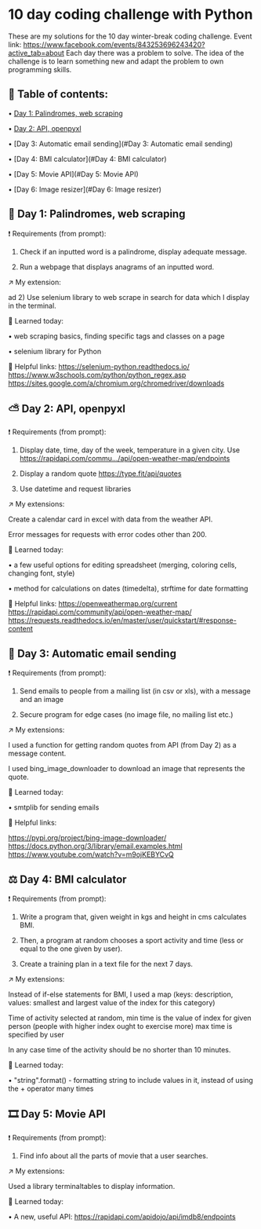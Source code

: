 # 10 day coding challenge with Python
These are my solutions for the 10 day winter-break coding challenge. Event link: https://www.facebook.com/events/843253696243420?active_tab=about
Each day there was a problem to solve. The idea of the challenge is to learn something new and adapt the problem to own programming skills. 

## 📖 Table of contents:
  • [Day 1: Palindromes, web scraping](#Day-1:-Palindromes,-web-scraping)
  
  • [Day 2: API, openpyxl](#Day-2:-API,-openpyxl)
  
  • [Day 3: Automatic email sending](#Day 3: Automatic email sending)
  
  • [Day 4: BMI calculator](#Day 4: BMI calculator)
  
  • [Day 5: Movie API](#Day 5: Movie API)
  
  • [Day 6: Image resizer](#Day 6: Image resizer)

## 🧐 Day 1: Palindromes, web scraping
  ❗ Requirements (from prompt):
  
  1) Check if an inputted word is a palindrome, display adequate message.
  
  2) Run a webpage that displays anagrams of an inputted word.
  
  ↗️ My extension:
  
  ad 2) Use selenium library to web scrape in search for data which I display in the terminal.
  
  🧠 Learned today: 
  
  •  web scraping basics, finding specific tags and classes on a page
  
  •  selenium library for Python
  
  🔗 Helpful links:
  https://selenium-python.readthedocs.io/
  https://www.w3schools.com/python/python_regex.asp
  https://sites.google.com/a/chromium.org/chromedriver/downloads

## ⛅ Day 2: API, openpyxl
  ❗ Requirements (from prompt):
  
  1) Display date, time, day of the week, temperature in a given city. Use https://rapidapi.com/commu.../api/open-weather-map/endpoints

  2) Display a random quote https://type.fit/api/quotes

  3) Use datetime and request libraries

  
  ↗️ My extensions:
  
  Create a calendar card in excel with data from the weather API.
  
  Error messages for requests with error codes other than 200.
  
  🧠 Learned today: 
  
  •  a few useful options for editing spreadsheet (merging, coloring cells, changing font, style)
  
  •  method for calculations on dates (timedelta), strftime for date formatting
  
  🔗 Helpful links:
  https://openweathermap.org/current
  https://rapidapi.com/community/api/open-weather-map/
  https://requests.readthedocs.io/en/master/user/quickstart/#response-content

## 📧 Day 3: Automatic email sending

 ❗ Requirements (from prompt):
  
  1) Send emails to people from a mailing list (in csv or xls), with a message and an image

  2) Secure program for edge cases (no image file, no mailing list etc.)

  
  ↗️ My extensions:
  
  I used a function for getting random quotes from API (from Day 2) as a message content.
  
  I used bing_image_downloader to download an image that represents the quote.  
  
  🧠 Learned today: 
  
  •  smtplib for sending emails
  
  🔗 Helpful links:
  
  https://pypi.org/project/bing-image-downloader/
  https://docs.python.org/3/library/email.examples.html
  https://www.youtube.com/watch?v=m9ojKEBYCvQ
  
  ## ⚖️ Day 4: BMI calculator
  
  ❗ Requirements (from prompt):
  
  1) Write a program that, given weight in kgs and height in cms calculates BMI.

  2) Then, a program at random chooses a sport activity and time (less or equal to the one given by user).
  
  3) Create a training plan in a text file for the next 7 days.

  
  ↗️ My extensions:
  
  Instead of if-else statements for BMI, I used a map (keys: description, values: smallest and largest value of the index for this category)
  
  Time of activity selected at random, min time is the value of index for given person (people with higher index ought to exercise more) max time is specified by user
  
  In any case time of the activity should be no shorter than 10 minutes.
  
  🧠 Learned today: 
  
  •  "string".format() - formatting string to include values in it, instead of using the + operator many times
  
  ## 🎞️ Day 5: Movie API
  
 ❗ Requirements (from prompt):
  
  1) Find info about all the parts of movie that a user searches.
  
 ↗️ My extensions:
  
  Used a library terminaltables to display information.
  
 🧠 Learned today: 
 
  • A new, useful API: https://rapidapi.com/apidojo/api/imdb8/endpoints

 
